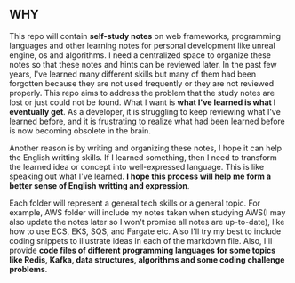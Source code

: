 ## WHY

This repo will contain **self-study notes** on web frameworks, programming languages and other learning notes for personal development like unreal engine, os and algorithms. I need a centralized space to organize these notes so that these notes and hints can be reviewed later. In the past few years, I've learned many different skills but many of them had been forgotten because they are not used frequently or they are not reviewed properly. This repo aims to address the problem that the study notes are lost or just could not be found. What I want is **what I've learned is what I eventually get**. As a developer, it is struggling to keep reviewing what I've learned before, and it is frustrating to realize what had been learned before is now becoming obsolete in the brain.

Another reason is by writing and organizing these notes, I hope it can help the English writting skills. If I learned something, then I need to transform the learned idea or concept into well-expressed language. This is like speaking out what I've learned. **I hope this process will help me form a better sense of English writting and expression**.

Each folder will represent a general tech skills or a general topic. For example, AWS folder will include my notes taken when studying AWS(I may also update the notes later so I won't promise all notes are up-to-date), like how to use ECS, EKS, SQS, and Fargate etc. Also I'll try my best to include coding snippets to illustrate ideas in each of the markdown file. Also, I'll provide **code files of different programming languages for some topics like Redis, Kafka, data structures, algorithms and some coding challenge problems**. 
